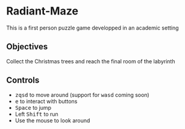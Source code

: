 # Radiant-Maze

This is a first person puzzle game developped in an academic setting

## Objectives

Collect the Christmas trees and reach the final room of the labyrinth

## Controls
- <kbd>z</kbd><kbd>q</kbd><kbd>s</kbd><kbd>d</kbd> to move around (support for <kbd>w</kbd><kbd>a</kbd><kbd>s</kbd><kbd>d</kbd> coming soon)  
- <kbd>e</kbd> to interact with buttons
- <kbd>Space</kbd> to jump
- Left <kbd>Shift</kbd> to run
- Use the mouse to look around
